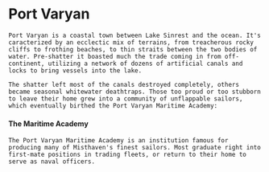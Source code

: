 # Port Varyan

    Port Varyan is a coastal town between Lake Sinrest and the ocean. It's caracterized by an ecclectic mix of terrains, from treacherous rocky cliffs to frothing beaches, to thin straits between the two bodies of water. Pre-shatter it boasted much the trade coming in from off-continent, utilizing a network of dozens of artificial canals and locks to bring vessels into the lake.

    The shatter left most of the canals destroyed completely, others became seasonal whitewater deathtraps. Those too proud or too stubborn to leave their home grew into a community of unflappable sailors, which eventually birthed the Port Varyan Maritime Academy:

#### The Maritime Academy
    The Port Varyan Maritime Academy is an institution famous for producing many of Misthaven's finest sailors. Most graduate right into first-mate positions in trading fleets, or return to their home to serve as naval officers.